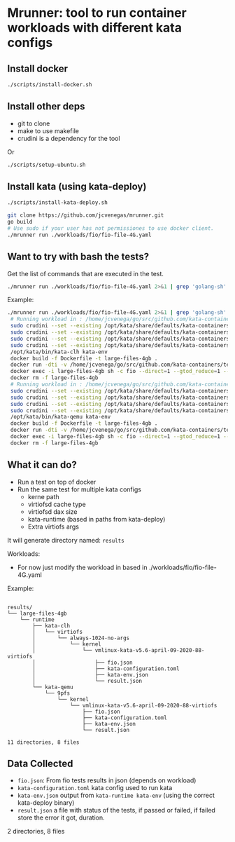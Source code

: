 # Mrunner: tool to run container workloads with different kata configs

## Install docker
```bash
./scripts/install-docker.sh
```

## Install other deps
- git to clone
- make to use makefile
- crudini is a dependency for the tool

Or

```bash
./scripts/setup-ubuntu.sh
``````

## Install kata (using kata-deploy)

```bash
./scripts/install-kata-deploy.sh
```

```bash
git clone https://github.com/jcvenegas/mrunner.git
go build
# Use sudo if your user has not permissiones to use docker client.
./mrunner run ./workloads/fio/fio-file-4G.yaml
```
## Want to try with bash the tests?
Get the list of commands that are executed in the test.
```bash
./mrunner run ./workloads/fio/fio-file-4G.yaml 2>&1 | grep 'golang-sh' --color | awk '!($1="")'
```
Example:
```bash
./mrunner run ./workloads/fio/fio-file-4G.yaml 2>&1 | grep 'golang-sh' --color | awk '!($1="")'
 # Running workload in : /home/jcvenega/go/src/github.com/kata-containers/tests/metrics/mrunner/results/large-files-4gb/kata-clh-always-1024-no-args-vmlinux-kata-v5.6-april-09-2020-88-virtiofs
 sudo crudini --set --existing /opt/kata/share/defaults/kata-containers/configuration-clh.toml hypervisor.clh virtio_fs_cache "always"
 sudo crudini --set --existing /opt/kata/share/defaults/kata-containers/configuration-clh.toml hypervisor.clh virtio_fs_cache_size 1024
 sudo crudini --set --existing /opt/kata/share/defaults/kata-containers/configuration-clh.toml hypervisor.clh virtio_fs_extra_args []
 sudo crudini --set --existing /opt/kata/share/defaults/kata-containers/configuration-clh.toml hypervisor.clh kernel "/opt/kata/share/kata-containers/vmlinux-kata-v5.6-april-09-2020-88-virtiofs"
 /opt/kata/bin/kata-clh kata-env
 docker build -f Dockerfile -t large-files-4gb .
 docker run -dti -v /home/jcvenega/go/src/github.com/kata-containers/tests/metrics/mrunner/results/large-files-4gb/kata-clh-always-1024-no-args-vmlinux-kata-v5.6-april-09-2020-88-virtiofs:/output --name large-files-4gb large-files-4gb
 docker exec -i large-files-4gb sh -c fio --direct=1 --gtod_reduce=1 --name=test --filename=random_read_write.fio --bs=4k --iodepth=64 --size=10M --readwrite=randrw --rwmixread=75 --output-format=json --output=/output/fio.json
 docker rm -f large-files-4gb
 # Running workload in : /home/jcvenega/go/src/github.com/kata-containers/tests/metrics/mrunner/results/large-files-4gb/kata-qemu-always-1024-no-args-vmlinux-kata-v5.6-april-09-2020-88-virtiofs
 sudo crudini --set --existing /opt/kata/share/defaults/kata-containers/configuration-qemu.toml hypervisor.qemu virtio_fs_cache "always"
 sudo crudini --set --existing /opt/kata/share/defaults/kata-containers/configuration-qemu.toml hypervisor.qemu virtio_fs_cache_size 1024
 sudo crudini --set --existing /opt/kata/share/defaults/kata-containers/configuration-qemu.toml hypervisor.qemu virtio_fs_extra_args []
 sudo crudini --set --existing /opt/kata/share/defaults/kata-containers/configuration-qemu.toml hypervisor.qemu kernel "/opt/kata/share/kata-containers/vmlinux-kata-v5.6-april-09-2020-88-virtiofs"
 /opt/kata/bin/kata-qemu kata-env
 docker build -f Dockerfile -t large-files-4gb .
 docker run -dti -v /home/jcvenega/go/src/github.com/kata-containers/tests/metrics/mrunner/results/large-files-4gb/kata-qemu-always-1024-no-args-vmlinux-kata-v5.6-april-09-2020-88-virtiofs:/output --name large-files-4gb large-files-4gb
 docker exec -i large-files-4gb sh -c fio --direct=1 --gtod_reduce=1 --name=test --filename=random_read_write.fio --bs=4k --iodepth=64 --size=10M --readwrite=randrw --rwmixread=75 --output-format=json --output=/output/fio.json
 docker rm -f large-files-4gb
```
## What it can do?
- Run a test on top of docker
- Run the same test for multiple kata configs
  - kerne path
  - virtiofsd cache type
  - virtiofsd dax size
  - kata-runtime (based in paths from kata-deploy)
  - Extra virtiofs args

It will generate directory named: `results`

Workloads:
- For now just modify the workload in based in ./workloads/fio/fio-file-4G.yaml

Example:

```

results/
└── large-files-4gb
    └── runtime
        ├── kata-clh
        │   └── virtiofs
        │       └── always-1024-no-args
        │           └── kernel
        │               └── vmlinux-kata-v5.6-april-09-2020-88-virtiofs
        │                   ├── fio.json
        │                   ├── kata-configuration.toml
        │                   ├── kata-env.json
        │                   └── result.json
        └── kata-qemu
            └── 9pfs
                └── kernel
                    └── vmlinux-kata-v5.6-april-09-2020-88-virtiofs
                        ├── fio.json
                        ├── kata-configuration.toml
                        ├── kata-env.json
                        └── result.json

11 directories, 8 files
```

## Data Collected

- `fio.json`: From fio tests results in json (depends on workload)
- `kata-configuration.toml` kata config used to run kata
- `kata-env.json` output from  `kata-runtime kata-env` (using the correct kata-deploy binary)
- `result.json` a file with status of the tests, if passed or failed, if failed store the error it got, duration.

2 directories, 8 files

